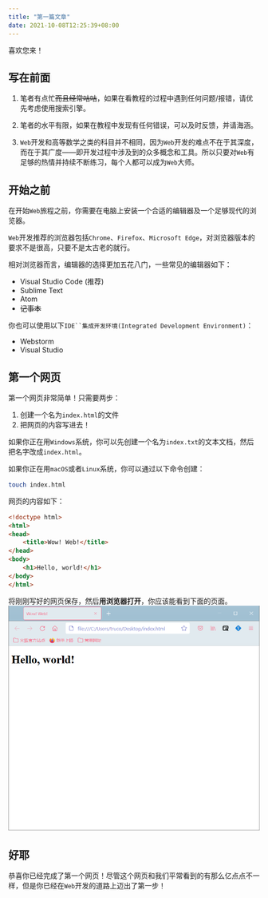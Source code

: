 ```yaml
---
title: "第一篇文章"
date: 2021-10-08T12:25:39+08:00
---
```


喜欢您来！

<!--more-->

## 写在前面

1. 笔者有点忙<del>而且经常咕咕</del>，如果在看教程的过程中遇到任何问题/报错，请优先考虑使用搜索引擎。

2. 笔者的水平有限，如果在教程中发现有任何错误，可以及时反馈，并请海涵。

3. `Web`开发和高等数学之类的科目并不相同，因为`Web`开发的难点不在于其深度，而在于其广度——即开发过程中涉及到的众多概念和工具。所以只要对`Web`有足够的热情并持续不断练习，每个人都可以成为`Web`大师。


## 开始之前

在开始`Web`旅程之前，你需要在电脑上安装一个合适的编辑器及一个足够现代的浏览器。

`Web`开发推荐的浏览器包括`Chrome`、`Firefox`、`Microsoft Edge`，对浏览器版本的要求不是很高，只要不是太古老的就行。

相对浏览器而言，编辑器的选择更加五花八门，一些常见的编辑器如下：
- Visual Studio Code (推荐)
- Sublime Text 
- Atom
- <del>记事本</del>


你也可以使用以下`IDE``集成开发环境(Integrated Development Environment)`：
- Webstorm
- Visual Studio


## 第一个网页

第一个网页非常简单！只需要两步：
1. 创建一个名为`index.html`的文件
2. 把网页的内容写进去！

如果你正在用`Windows`系统，你可以先创建一个名为`index.txt`的文本文档，然后把名字改成`index.html`。

如果你正在用`macOS`或者`Linux`系统，你可以通过以下命令创建：
```bash
touch index.html
```

网页的内容如下：
```html
<!doctype html>
<html>
<head>
    <title>Wow! Web!</title>
</head>
<body>
    <h1>Hello, world!</h1>
</body>
</html>
```

将刚刚写好的网页保存，然后**用浏览器打开**，你应该能看到下面的页面。
![](./images/hello-world.png)

## 好耶

恭喜你已经完成了第一个网页！尽管这个网页和我们平常看到的有那么亿点点不一样，但是你已经在`Web`开发的道路上迈出了第一步！
